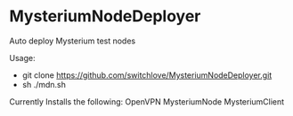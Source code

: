 # MysteriumNodeDeployer
Auto deploy Mysterium test nodes

Usage:
- git clone https://github.com/switchlove/MysteriumNodeDeployer.git
- sh ./mdn.sh

Currently Installs the following:
OpenVPN
MysteriumNode
MysteriumClient
